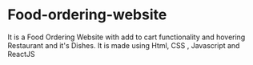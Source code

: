 # Food-ordering-website
It is a Food Ordering Website with add to cart functionality and hovering Restaurant and it's Dishes. It is made using Html, CSS , Javascript and ReactJS

